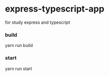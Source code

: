 # express-typescript-app
for study express and typescript

### build
yarn run build

### start
yarn run start